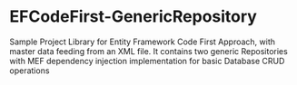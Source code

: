 # EFCodeFirst-GenericRepository
Sample Project Library for Entity Framework Code First Approach, with master data feeding from an XML file. It contains two generic Repositories  with MEF dependency injection implementation for basic Database CRUD operations
